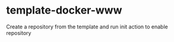 # template-docker-www

Create a repository from the template and run init action to enable repository